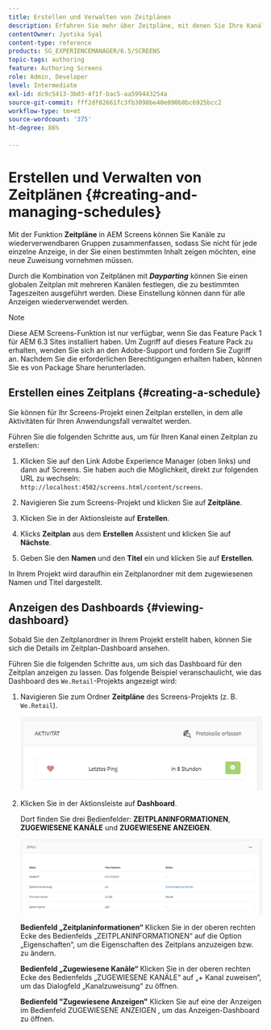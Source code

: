 ```yaml
---
title: Erstellen und Verwalten von Zeitplänen
description: Erfahren Sie mehr über Zeitpläne, mit denen Sie Ihre Kanäle in wiederverwendbaren Gruppen organisieren können, sodass Sie die Zuweisung nicht für jeden Bildschirm, auf dem Sie Ihre Inhalte anzeigen möchten, wiederholen müssen.
contentOwner: Jyotika Syal
content-type: reference
products: SG_EXPERIENCEMANAGER/6.5/SCREENS
topic-tags: authoring
feature: Authoring Screens
role: Admin, Developer
level: Intermediate
exl-id: dc9c5413-3b03-4f1f-bac5-aa599443254a
source-git-commit: fff2df02661fc3fb3098be40e090b8bc6925bcc2
workflow-type: tm+mt
source-wordcount: '375'
ht-degree: 86%

---
```


# Erstellen und Verwalten von Zeitplänen {#creating-and-managing-schedules}

Mit der Funktion **Zeitpläne** in AEM Screens können Sie Kanäle zu wiederverwendbaren Gruppen zusammenfassen, sodass Sie nicht für jede einzelne Anzeige, in der Sie einen bestimmten Inhalt zeigen möchten, eine neue Zuweisung vornehmen müssen.

Durch die Kombination von Zeitplänen mit ***Dayparting*** können Sie einen globalen Zeitplan mit mehreren Kanälen festlegen, die zu bestimmten Tageszeiten ausgeführt werden. Diese Einstellung können dann für alle Anzeigen wiederverwendet werden.

>[!NOTE]
>
>Diese AEM Screens-Funktion ist nur verfügbar, wenn Sie das Feature Pack 1 für AEM 6.3 Sites installiert haben. Um Zugriff auf dieses Feature Pack zu erhalten, wenden Sie sich an den Adobe-Support und fordern Sie Zugriff an. Nachdem Sie die erforderlichen Berechtigungen erhalten haben, können Sie es von Package Share herunterladen.

## Erstellen eines Zeitplans {#creating-a-schedule}

Sie können für Ihr Screens-Projekt einen Zeitplan erstellen, in dem alle Aktivitäten für Ihren Anwendungsfall verwaltet werden.

Führen Sie die folgenden Schritte aus, um für Ihren Kanal einen Zeitplan zu erstellen:

1. Klicken Sie auf den Link Adobe Experience Manager (oben links) und dann auf Screens. Sie haben auch die Möglichkeit, direkt zur folgenden URL zu wechseln: `http://localhost:4502/screens.html/content/screens`.
1. Navigieren Sie zum Screens-Projekt und klicken Sie auf **Zeitpläne**.
1. Klicken Sie in der Aktionsleiste auf **Erstellen**.
1. Klicks **Zeitplan** aus dem **Erstellen** Assistent und klicken Sie auf **Nächste**.

1. Geben Sie den **Namen** und den **Titel** ein und klicken Sie auf **Erstellen**.

In Ihrem Projekt wird daraufhin ein Zeitplanordner mit dem zugewiesenen Namen und Titel dargestellt.


## Anzeigen des Dashboards {#viewing-dashboard}

Sobald Sie den Zeitplanordner in Ihrem Projekt erstellt haben, können Sie sich die Details im Zeitplan-Dashboard ansehen.

Führen Sie die folgenden Schritte aus, um sich das Dashboard für den Zeitplan anzeigen zu lassen. Das folgende Beispiel veranschaulicht, wie das Dashboard des `We.Retail`-Projekts angezeigt wird:

1. Navigieren Sie zum Ordner **Zeitpläne** des Screens-Projekts (z. B. `We.Retail`).

   ![chlimage_1](assets/chlimage_1.png)

1. Klicken Sie in der Aktionsleiste auf **Dashboard**.

   Dort finden Sie drei Bedienfelder: **ZEITPLANINFORMATIONEN**, **ZUGEWIESENE KANÄLE** und **ZUGEWIESENE ANZEIGEN**.

   ![chlimage_1-1](assets/chlimage_1-1.png)

   **Bedienfeld „Zeitplaninformationen“** Klicken Sie in der oberen rechten Ecke des Bedienfelds „ZEITPLANINFORMATIONEN“ auf die Option „Eigenschaften“, um die Eigenschaften des Zeitplans anzuzeigen bzw. zu ändern.

   **Bedienfeld „Zugewiesene Kanäle“** Klicken Sie in der oberen rechten Ecke des Bedienfelds „ZUGEWIESENE KANÄLE“ auf „+ Kanal zuweisen“, um das Dialogfeld „Kanalzuweisung“ zu öffnen.

   **Bedienfeld &quot;Zugewiesene Anzeigen&quot;** Klicken Sie auf eine der Anzeigen im Bedienfeld ZUGEWIESENE ANZEIGEN , um das Anzeigen-Dashboard zu öffnen.
